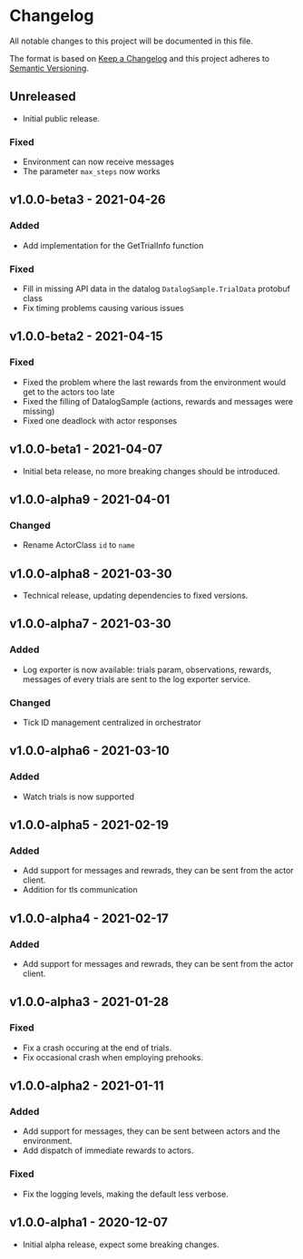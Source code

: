 # Changelog

All notable changes to this project will be documented in this file.

The format is based on [Keep a Changelog](http://keepachangelog.com/en/1.0.0/)
and this project adheres to [Semantic Versioning](http://semver.org/spec/v2.0.0.html).

## Unreleased

- Initial public release.

### Fixed

- Environment can now receive messages
- The parameter `max_steps` now works

## v1.0.0-beta3 - 2021-04-26

### Added

- Add implementation for the GetTrialInfo function

### Fixed

- Fill in missing API data in the datalog `DatalogSample.TrialData` protobuf class
- Fix timing problems causing various issues

## v1.0.0-beta2 - 2021-04-15

### Fixed

- Fixed the problem where the last rewards from the environment would get to the actors too late
- Fixed the filling of DatalogSample (actions, rewards and messages were missing)
- Fixed one deadlock with actor responses

## v1.0.0-beta1 - 2021-04-07

- Initial beta release, no more breaking changes should be introduced.

## v1.0.0-alpha9 - 2021-04-01

### Changed

- Rename ActorClass `id` to `name`

## v1.0.0-alpha8 - 2021-03-30

- Technical release, updating dependencies to fixed versions.

## v1.0.0-alpha7 - 2021-03-30

### Added

- Log exporter is now available: trials param, observations, rewards, messages of every trials are sent to the log exporter service.

### Changed

- Tick ID management centralized in orchestrator

## v1.0.0-alpha6 - 2021-03-10

### Added

- Watch trials is now supported

## v1.0.0-alpha5 - 2021-02-19

### Added

- Add support for messages and rewrads, they can be sent from the actor client.
- Addition for tls communication

## v1.0.0-alpha4 - 2021-02-17

### Added

- Add support for messages and rewrads, they can be sent from the actor client.

## v1.0.0-alpha3 - 2021-01-28

### Fixed

- Fix a crash occuring at the end of trials.
- Fix occasional crash when employing prehooks.

## v1.0.0-alpha2 - 2021-01-11

### Added

- Add support for messages, they can be sent between actors and the environment.
- Add dispatch of immediate rewards to actors.

### Fixed

- Fix the logging levels, making the default less verbose.

## v1.0.0-alpha1 - 2020-12-07

- Initial alpha release, expect some breaking changes.
